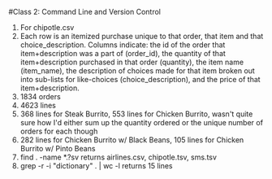 #Class 2: Command Line and Version Control

1. For chipotle.csv
  1. Each row is an itemized purchase unique to that order, that item and that choice_description. Columns indicate: the id of the order that item+description was a part of (order_id), the quantity of that item+description purchased in that order (quantity), the item name (item_name), the description of choices made for that item broken out into sub-lists for like-choices (choice_description), and the price of that item+description.
  2. 1834 orders
  3. 4623 lines
  4. 368 lines for Steak Burrito, 553 lines for Chicken Burrito, wasn't quite sure how I'd either sum up the quantity ordered or the unique number of orders for each though
  5. 282 lines for Chicken Burrito w/ Black Beans, 105 lines for Chicken Burrito w/ Pinto Beans
2. find . -name *.?sv returns airlines.csv, chipotle.tsv, sms.tsv
3. grep -r -i "dictionary" . | wc -l returns 15 lines
